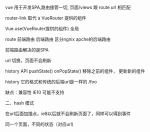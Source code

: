 vue  用于开发SPA,路由接管一切,
页面/views  跟 route  url  相匹配

router-link 取代 a  VueRouter 提供的组件

Vue.use(VueRouter提供的组件)  全局

route 前端路由  后端路由  区分ngnix apche的后端路由

前端路由解决的是SPA 

url  切换，页面不会刷新   

history API pushState() onPopState()  移除之前的组件，
更新新的组件

history 它的格式和传统的后端url是一样的 /foo

缺点：兼容性  IE10 可能不支持

二、hash 模式

在url后面加描点，ie8以后就不会刷新页面了，同样可以得到事件

同一个页面，不同的状态（对应url)